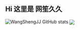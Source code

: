 
## Hi 这里是 网笙久久

![WangShengJJ GitHub stats](https://github-readme-stats.vercel.app/api?username=wangshengjj&show_icons=true&theme=tokyonight) <a href="https://github.com/wangshengjj">
  <img align="center" src="https://github-readme-stats.anuraghazra1.vercel.app/api/top-langs/?username=sabesansathananthan&layout=compact&theme=radical" />
</a>
